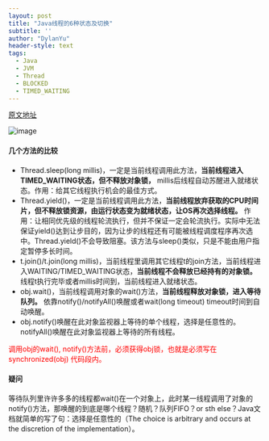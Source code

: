 ```yaml
---
layout: post
title: "Java线程的6种状态及切换"
subtitle: ''
author: "DylanYu"
header-style: text
tags:
  - Java
  - JVM
  - Thread
  - BLOCKED
  - TIMED_WAITING
---
```


<a href="https://blog.csdn.net/pange1991/article/details/53860651" target="_blank">原文地址</a>

 ![image](https://dylanblog.github.io/img/in-post/2018-11-15-jvm-thread.jpeg)

#### 几个方法的比较
- Thread.sleep(long millis)，一定是当前线程调用此方法，**当前线程进入TIMED_WAITING状态，但不释放对象锁，** millis后线程自动苏醒进入就绪状态。作用：给其它线程执行机会的最佳方式。
- Thread.yield()，一定是当前线程调用此方法，**当前线程放弃获取的CPU时间片，但不释放锁资源，由运行状态变为就绪状态，让OS再次选择线程。** 作用：让相同优先级的线程轮流执行，但并不保证一定会轮流执行。实际中无法保证yield()达到让步目的，因为让步的线程还有可能被线程调度程序再次选中。Thread.yield()不会导致阻塞。该方法与sleep()类似，只是不能由用户指定暂停多长时间。
- t.join()/t.join(long millis)，当前线程里调用其它线程t的join方法，当前线程进入WAITING/TIMED_WAITING状态，**当前线程不会释放已经持有的对象锁。** 线程t执行完毕或者millis时间到，当前线程进入就绪状态。
- obj.wait()，当前线程调用对象的wait()方法，**当前线程释放对象锁，进入等待队列。** 依靠notify()/notifyAll()唤醒或者wait(long timeout) timeout时间到自动唤醒。
- obj.notify()唤醒在此对象监视器上等待的单个线程，选择是任意性的。notifyAll()唤醒在此对象监视器上等待的所有线程。

<html>
<p style="color:red;">调用obj的wait(), notify()方法前，必须获得obj锁，也就是必须写在synchronized(obj) 代码段内。</p>
</html>

#### 疑问
 等待队列里许许多多的线程都wait()在一个对象上，此时某一线程调用了对象的notify()方法，那唤醒的到底是哪个线程？随机？队列FIFO？or sth else？Java文档就简单的写了句：选择是任意性的（The choice is arbitrary and occurs at the discretion of the implementation）。